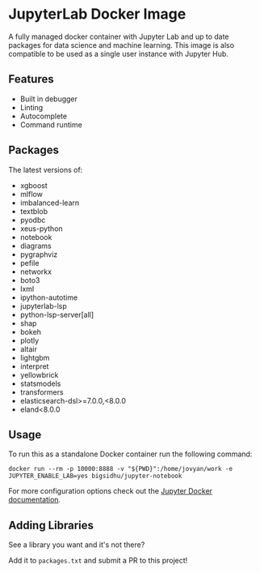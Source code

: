 # JupyterLab Docker Image

A fully managed docker container with Jupyter Lab and up to date packages for data science and machine learning. This image is also compatible to be used as a single user instance with Jupyter Hub.

## Features

- Built in debugger
- Linting
- Autocomplete
- Command runtime

## Packages

The latest versions of:
- xgboost
- mlflow
- imbalanced-learn 
- textblob 
- pyodbc 
- xeus-python 
- notebook
- diagrams 
- pygraphviz 
- pefile 
- networkx 
- boto3
- lxml
- ipython-autotime
- jupyterlab-lsp
- python-lsp-server[all]
- shap
- bokeh
- plotly
- altair
- lightgbm
- interpret
- yellowbrick
- statsmodels
- transformers
- elasticsearch-dsl>=7.0.0,<8.0.0
- eland<8.0.0
## Usage

To run this as a standalone Docker container run the following command:

`docker run --rm -p 10000:8888 -v "${PWD}":/home/jovyan/work -e JUPYTER_ENABLE_LAB=yes bigsidhu/jupyter-notebook`

For more configuration options check out the [Jupyter Docker documentation](https://jupyter-docker-stacks.readthedocs.io/en/latest/using/common.html).

## Adding Libraries

See a library you want and it's not there?

Add it to `packages.txt` and submit a PR to this project!
